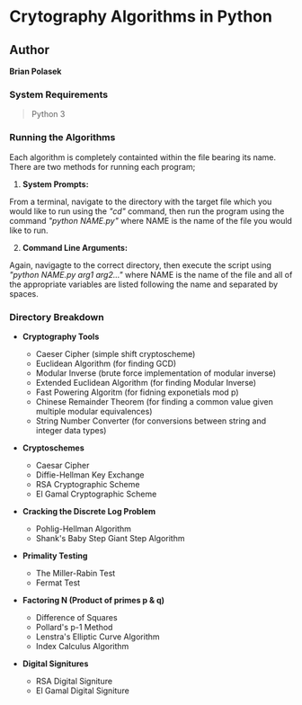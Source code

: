 # Crytography Algorithms in Python

## Author
**Brian Polasek**

### System Requirements
> Python 3

### Running the Algorithms

Each algorithm is completely containted within the file bearing its name. There are two methods for running each program;


1. **System Prompts:**

From a terminal, navigate to the directory with the target file which you would like to run using the _"cd"_ command, then run the program using the command _"python NAME.py"_ where NAME is the name of the file you would like to run.

2. **Command Line Arguments:**

Again, navigagte to the correct directory, then execute the script using _"python NAME.py arg1 arg2..."_ where NAME is the name of the file and all of the appropriate variables are listed following the name and separated by spaces.

### Directory Breakdown

* **Cryptography Tools**
	* Caeser Cipher (simple shift cryptoscheme)
	* Euclidean Algorithm (for finding GCD)
	* Modular Inverse (brute force implementation of modular inverse)
	* Extended Euclidean Algorithm (for finding Modular Inverse)
	* Fast Powering Algoritm (for fidning exponetials mod p)
	* Chinese Remainder Theorem (for finding a common value given multiple modular equivalences)
	* String Number Converter (for conversions between string and integer data types)

* **Cryptoschemes**
	* Caesar Cipher
	* Diffie-Hellman Key Exchange
	* RSA Cryptographic Scheme
	* El Gamal Cryptographic Scheme

* **Cracking the Discrete Log Problem**
	* Pohlig-Hellman Algorithm
	* Shank's Baby Step Giant Step Algorithm

* **Primality Testing**
	* The Miller-Rabin Test
	* Fermat Test

* **Factoring N (Product of primes p & q)**
	* Difference of Squares
	* Pollard's p-1 Method
	* Lenstra's Elliptic Curve Algorithm
	* Index Calculus Algorithm

* **Digital Signitures**
	* RSA Digital Signiture
	* El Gamal Digital Signiture